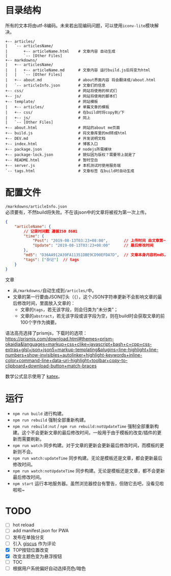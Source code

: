 
# 目录结构

所有的文本将由utf-8编码。未来若出现编码问题，可以使用`iconv-lite`模块解决。

```text
+-- articles/
|   `-- articlesName/
|       +-- articleName.html    # 文章内容 自动生成
|       `-- [Other Files]
+-- markdowns/
|   +-- articlesName/
|   |   +-- articleName.md      # 文章内容 运行build.js后将变为html
|   |   `-- [Other Files]
|   +-- about.md                # about界面内容 将会翻译成/about.html
|   `-- articleInfo.json        # 文章们的信息
+-- css/                        # 网站将使用的样式们
+-- js/                         # 网站将使用的脚本们
+-- template/                   # 网站模板
|   +-- articles/               # 单篇文章的模板
|   +-- css/                    # 在build时将copy到/下
|   +-- js/                     # 同上
|   `-- [Other Files]
+-- about.html                  # 网站的about me页面
+-- build.js                    # 将文章库里的md转成html
+-- DEV.md                      # 开发说明文档
+-- index.html                  # 博客入口
+-- package.json                # nodejs所需模块
+-- package-lock.json           # 貌似因为版权？需要带上就是了
+-- README.html                 # 暂时空白
+-- server.js                   # 本机测试时使用服务端
`-- tags.html                   # 文章标签 在build时自动生成
```

# 配置文件

`/markdowns/articleInfo.json`  
必须要有，不然build将失败。不在该json中的文章将被视为第一次上传。

```JSON
{
    "articleName": {
        // 记录时间戳 遵循ISO 8601
        "time": {
            "Post": "2019-08-13T03:23+08:00",       // 上传时间 由文章第一次build时生成
            "Update": "2019-08-13T03:23+08:00"      // 最后修改时间
        },
        "md5": "D36AA912A39FA11351DBE9CD90EFDA7D",  // 文章本身内容的md5，用来自动更新最后修改时间的
        "tags": ["杂记"]  // tags
    }
}
```

文章

* 从`/markdowns/`自动生成到`/articles/`中。
* 文章的第一行要由JSON打头（`{`），这个JSON字符串更新不会影响文章的最后修改时间，里面放入文章的：
  * 文章的`tags`，若无该字段，则会归类为“未分类”；
  * 文章的`abstract`，若无该字段或该字段为空，则在build时会获取文章的前100个字作为摘要。

语法高亮选择了prismjs，下载时的选项：  
<https://prismjs.com/download.html#themes=prism-okaidia&languages=markup+css+clike+javascript+bash+c+cpp+css-extras+glsl+json+json5+markup-templating&plugins=line-highlight+line-numbers+show-invisibles+autolinker+highlight-keywords+inline-color+command-line+data-uri-highlight+toolbar+copy-to-clipboard+download-button+match-braces>

数学公式显示使用了 [katex](https://katex.org/)。

# 运行

* `npm run build` 进行构建。
* `npm run rebuild` 强制全部重新构建。
* `npm run rebuild:nut` / `npm run rebuild:notUpdateTime` 强制全部重新构建。这个不会更新文章的最后修改时间，一般用于由于模板的改变/插件的更新而需要刷新。
* `npm run watch` 同步构建。对于文章的更新会更新最后修改时间，而模板的更新则不会。
* `npm run watch:updateTime` 同步构建。无论是模板还是文章，都会更新最后修改时间。
* `npm run watch:notUpdateTime` 同步构建。无论是模板还是文章，都不会更新最后修改时间。
* `npm start` 运行本地服务器。虽然浏览器控台有警告，但随它去吧，没看见啦啦啦~

# TODO

* [ ] hot reload
* [ ] add manifest.json for PWA
* [ ] 发布在单独分支
* [ ] 引入 [giscus](https://github.com/giscus/giscus) 作为评论
* [x] TOP按钮位置改变
* [x] 改变主题色变为悬浮按钮
* [ ] TOC
* [ ] 根据用户系统偏好自动选择亮色/暗色
